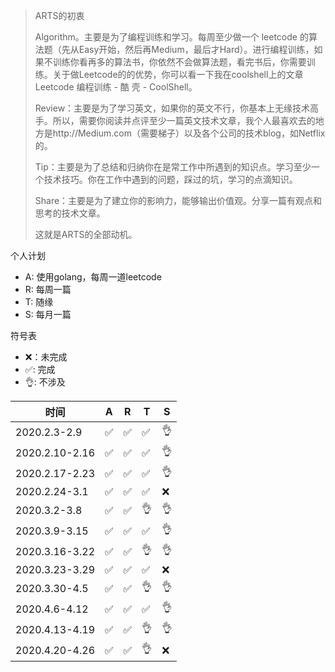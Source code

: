 > ARTS的初衷
>
> Algorithm。主要是为了编程训练和学习。每周至少做一个 leetcode 的算法题（先从Easy开始，然后再Medium，最后才Hard）。进行编程训练，如果不训练你看再多的算法书，你依然不会做算法题，看完书后，你需要训练。关于做Leetcode的的优势，你可以看一下我在coolshell上的文章 Leetcode 编程训练 - 酷 壳 - CoolShell。
>
> Review：主要是为了学习英文，如果你的英文不行，你基本上无缘技术高手。所以，需要你阅读并点评至少一篇英文技术文章，我个人最喜欢去的地方是http://Medium.com（需要梯子）以及各个公司的技术blog，如Netflix的。
>
> Tip：主要是为了总结和归纳你在是常工作中所遇到的知识点。学习至少一个技术技巧。你在工作中遇到的问题，踩过的坑，学习的点滴知识。
>
> Share：主要是为了建立你的影响力，能够输出价值观。分享一篇有观点和思考的技术文章。
>
> 这就是ARTS的全部动机。

个人计划
* A: 使用golang，每周一道leetcode
* R: 每周一篇
* T: 随缘
* S: 每月一篇

符号表
* ❌：未完成
* ✅: 完成
* 👌: 不涉及

|时间 | A | R | T | S |
|---|---|---|---|---|
|2020.2.3-2.9|✅|✅|✅|👌|
|2020.2.10-2.16|✅|✅|✅|👌|
|2020.2.17-2.23|✅|✅|✅|👌|
|2020.2.24-3.1|✅|✅|✅|❌|
|2020.3.2-3.8|✅|✅|👌|👌|
|2020.3.9-3.15|✅|✅|✅|👌|
|2020.3.16-3.22|✅|✅|👌|👌|
|2020.3.23-3.29|✅|✅|✅|❌|
|2020.3.30-4.5|✅|✅|👌|👌|
|2020.4.6-4.12|✅|✅|✅|👌|
|2020.4.13-4.19|✅|✅|👌|👌|
|2020.4.20-4.26|✅|✅|👌|❌|